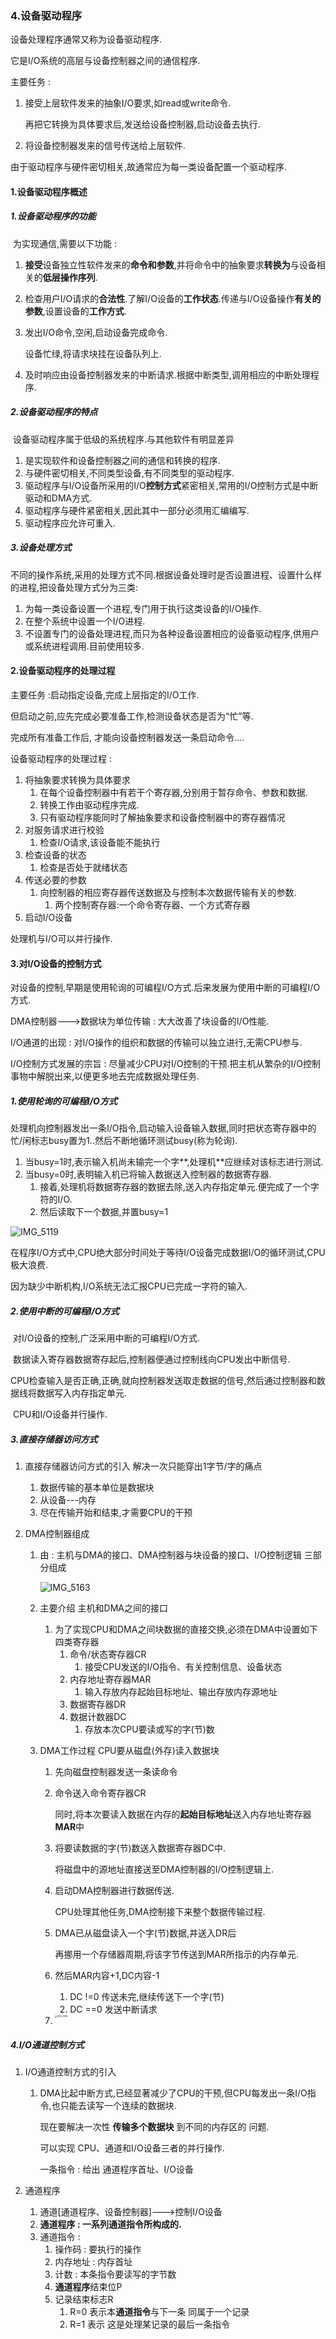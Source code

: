### 4.设备驱动程序

设备处理程序通常又称为设备驱动程序.

它是I/O系统的高层与设备控制器之间的通信程序.

主要任务 : 

1. 接受上层软件发来的抽象I/O要求,如read或write命令.

   再把它转换为具体要求后,发送给设备控制器,启动设备去执行.

2. 将设备控制器发来的信号传送给上层软件.

由于驱动程序与硬件密切相关,故通常应为每一类设备配置一个驱动程序.

#### 1.设备驱动程序概述

##### 1.设备驱动程序的功能

​		为实现通信,需要以下功能 :

1. **接受**设备独立性软件发来的**命令和参数**,并将命令中的抽象要求**转换为**与设备相关的**低层操作序列**.

2. 检查用户I/O请求的**合法性**.了解I/O设备的**工作状态**.传递与I/O设备操作**有关的参数**,设置设备的**工作方式**.

3. 发出I/O命令,空闲,启动设备完成命令.

   设备忙绿,将请求块挂在设备队列上.

4. 及时响应由设备控制器发来的中断请求.根据中断类型,调用相应的中断处理程序.

##### 2.设备驱动程序的特点

​		设备驱动程序属于低级的系统程序.与其他软件有明显差异

1. 是实现软件和设备控制器之间的通信和转换的程序.
2. 与硬件密切相关,不同类型设备,有不同类型的驱动程序.
3. 驱动程序与I/O设备所采用的I/O**控制方式**紧密相关,常用的I/O控制方式是中断驱动和DMA方式.
4. 驱动程序与硬件紧密相关,因此其中一部分必须用汇编编写.
5. 驱动程序应允许可重入.

##### 3.设备处理方式

​		不同的操作系统,采用的处理方式不同.根据设备处理时是否设置进程、设置什么样的进程,把设备处理方式分为三类:

1. 为每一类设备设置一个进程,专门用于执行这类设备的I/O操作.
2. 在整个系统中设置一个I/O进程.
3. 不设置专门的设备处理进程,而只为各种设备设置相应的设备驱动程序,供用户或系统进程调用.目前使用较多.

#### 2.设备驱动程序的处理过程

主要任务 :启动指定设备,完成上层指定的I/O工作.

但启动之前,应先完成必要准备工作,检测设备状态是否为“忙”等.

完成所有准备工作后, 才能向设备控制器发送一条启动命令....

设备驱动程序的处理过程 :

1. 将抽象要求转换为具体要求
   1. 在每个设备控制器中有若干个寄存器,分别用于暂存命令、参数和数据.
   2. 转换工作由驱动程序完成.
   3. 只有驱动程序能同时了解抽象要求和设备控制器中的寄存器情况
2. 对服务请求进行校验
   1. 检查I/O请求,该设备能不能执行
3. 检查设备的状态
   1. 检查是否处于就绪状态
4. 传送必要的参数
   1. 向控制器的相应寄存器传送数据及与控制本次数据传输有关的参数.
      1. 两个控制寄存器:一个命令寄存器、一个方式寄存器
5. 启动I/O设备

处理机与I/O可以并行操作.

#### 3.对I/O设备的控制方式

对设备的控制,早期是使用轮询的可编程I/O方式.后来发展为使用中断的可编程I/O方式.

DMA控制器--->数据块为单位传输 : 大大改善了块设备的I/O性能.

I/O通道的出现 : 对I/O操作的组织和数据的传输可以独立进行,无需CPU参与.

I/O控制方式发展的宗旨 : 尽量减少CPU对I/O控制的干预.把主机从繁杂的I/O控制事物中解脱出来,以便更多地去完成数据处理任务.

##### 1.使用轮询的可编程I/O方式

​		处理机向控制器发出一条I/O指令,启动输入设备输入数据,同时把状态寄存器中的忙/闲标志busy置为1..然后不断地循环测试busy(称为轮询).

1. 当busy=1时,表示输入机尚未输完一个字**,处理机**应继续对该标志进行测试.
2. 当busy=0时,表明输入机已将输入数据送入控制器的数据寄存器.
   1. 接着,处理机将数据寄存器的数据去除,送入内存指定单元.便完成了一个字符的I/O.
   2. 然后读取下一个数据,并置busy=1

![IMG_5119](%E8%AE%BE%E5%A4%87%E9%A9%B1%E5%8A%A8%E7%A8%8B%E5%BA%8F.assets/IMG_5119.jpg)

在程序I/O方式中,CPU绝大部分时间处于等待I/O设备完成数据I/O的循环测试,CPU极大浪费.

因为缺少中断机构,I/O系统无法汇报CPU已完成一字符的输入.

##### 2.使用中断的可编程I/O方式

​		对I/O设备的控制,广泛采用中断的可编程I/O方式.

​		数据读入寄存器数据寄存起后,控制器便通过控制线向CPU发出中断信号.

​			CPU检查输入是否正确,正确,就向控制器发送取走数据的信号,然后通过控制器和数据线将数据写入内存指定单元.

​		CPU和I/O设备并行操作.

##### 3.直接存储器访问方式

1. 直接存储器访问方式的引入     解决一次只能穿出1字节/字的痛点

   1. 数据传输的基本单位是数据块
   2. 从设备---内存
   3. 尽在传输开始和结束,才需要CPU的干预

2. DMA控制器组成

   1. 由 : 主机与DMA的接口、DMA控制器与块设备的接口、I/O控制逻辑 三部分组成

      ![IMG_5163](%E8%AE%BE%E5%A4%87%E9%A9%B1%E5%8A%A8%E7%A8%8B%E5%BA%8F.assets/IMG_5163.jpg)

   2. 主要介绍 主机和DMA之间的接口

      1. 为了实现CPU和DMA之间块数据的直接交换,必须在DMA中设置如下四类寄存器
         1. 命令/状态寄存器CR
            1. 接受CPU发送的I/O指令、有关控制信息、设备状态
         2. 内存地址寄存器MAR
            1. 输入存放内存起始目标地址、输出存放内存源地址
         3. 数据寄存器DR
         4. 数据计数器DC
            1. 存放本次CPU要读或写的字(节)数

   3. DMA工作过程    CPU要从磁盘(外存)读入数据块

      1. 先向磁盘控制器发送一条读命令

      2. 命令送入命令寄存器CR

         同时,将本次要读入数据在内存的**起始目标地址**送入内存地址寄存器**MAR**中

      3. 将要读数据的字(节)数送入数据寄存器DC中.

         将磁盘中的源地址直接送至DMA控制器的I/O控制逻辑上.

      4. 启动DMA控制器进行数据传送.

         CPU处理其他任务,DMA控制接下来整个数据传输过程.

      5. DMA已从磁盘读入一个字(节)数据,并送入DR后

         再挪用一个存储器周期,将该字节传送到MAR所指示的内存单元.

      6. 然后MAR内容+1,DC内容-1

         1. DC !=0 传送未完,继续传送下一个字(节)
         2. DC ==0 发送中断请求

      7. <img src="%E8%AE%BE%E5%A4%87%E9%A9%B1%E5%8A%A8%E7%A8%8B%E5%BA%8F.assets/IMG_5165.jpg" alt="IMG_5165" style="zoom: 25%;float:left" />

##### 4.I/O通道控制方式

1. I/O通道控制方式的引入

   1. DMA比起中断方式,已经显著减少了CPU的干预,但CPU每发出一条I/O指令,也只能去读写一个连续的数据块.

      现在要解决一次性 **传输多个数据块** 到不同的内存区的 问题.

      可以实现 CPU、通道和I/O设备三者的并行操作.

      一条指令 : 给出 通道程序首址、I/O设备

2. 通道程序

   1. 通道[通道程序、设备控制器]--->控制I/O设备
   2. **通道程序 : 一系列通道指令所构成的.**
   3. 通道指令 :
      1. 操作码 : 要执行的操作
      2. 内存地址 : 内存首址
      3. 计数 : 本条指令要读写的字节数
      4. **通道程序**结束位P
      5. 记录结束标志R
         1. R=0 表示本**通道指令**与下一条 同属于一个记录
         2. R=1 表示 这是处理某记录的最后一条指令

